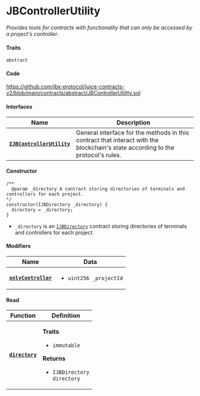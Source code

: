 # JBControllerUtility

_Provides tools for contracts with functionality that can only be accessed by a project's controller._

#### Traits

`abstract`

#### Code

https://github.com/jbx-protocol/juice-contracts-v2/blob/main/contracts/abstract/JBControllerUtility.sol

#### Interfaces

| Name                                                                      | Description                                                                                                                     |
| ------------------------------------------------------------------------- | ------------------------------------------------------------------------------------------------------------------------------- |
| [**`IJBControllerUtility`**](/dev/api/interfaces/ijbcontrollerutility.md) | General interface for the methods in this contract that interact with the blockchain's state according to the protocol's rules. |

#### Constructor

```
/**
  @param _directory A contract storing directories of terminals and controllers for each project.
*/
constructor(IJBDirectory _directory) {
  directory = _directory;
}
```

- `_directory` is an [`IJBDirectory`](/dev/api/interfaces/ijbdirectory.md) contract storing directories of terminals and controllers for each project.

#### Modifiers

| Name                                                                                                   | Data                                               |
| ------------------------------------------------------------------------------------------------------ | -------------------------------------------------- |
| [**`onlyController`**](/dev/api/contracts/or-abstract/jbcontrollerutility/modifiers/onlycontroller.md) | <ul><li><code>uint256 \_projectId</code></li></ul> |

#### Read

| Function                                                                                      | Definition                                                                                                                                                 |
| --------------------------------------------------------------------------------------------- | ---------------------------------------------------------------------------------------------------------------------------------------------------------- |
| [**`directory`**](/dev/api/contracts/or-abstract/jbcontrollerutility/properties/directory.md) | <p><strong>Traits</strong></p><ul><li><code>immutable</code></li></ul><p><strong>Returns</strong></p><ul><li><code>IJBDirectory directory</code></li></ul> |
